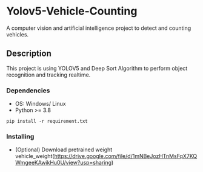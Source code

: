 # Yolov5-Vehicle-Counting

A computer vision and artificial intelligence project to detect and counting vehicles.

## Description

This project is using YOLOV5 and Deep Sort Algorithm to perform object recognition and tracking realtime. 

### Dependencies

* OS: Windows/ Linux
* Python >= 3.8
```
pip install -r requirement.txt
```
### Installing

* (Optional) Download pretrained weight vehicle_weight(https://drive.google.com/file/d/1mNBeJozHTnMsFqX7KQWmgeeKAwikHu0U/view?usp=sharing)


